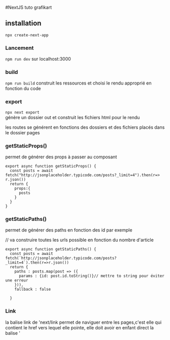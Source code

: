 #NextJS tuto grafikart
## installation
`npx create-next-app`

### Lancement 
`npm run dev` sur localhost:3000

### build
`npm run build`
construit les ressources et choisi le rendu approprié en fonction du code

### export 
`npx next export`  
 génère un dossier out et construit les fichiers html pour le rendu 

les routes se générent en fonctions des dossiers et des fichiers placés dans le dossier pages 

### getStaticProps()

permet de générer des props à passer au composant <br/>
```
export async function getStaticProps() {
  const posts = await fetch("http://jsonplaceholder.typicode.com/posts?_limit=4").then(r=> r.json())
  return {
    props:{
      posts
    }
  }
}
```

### getStaticPaths()

permet de générer des paths en fonction des id par exemple <br/>

// va construire toutes les urls possible en fonction du nombre d'article <br/>
```
export async function getStaticPaths() {
  const posts = await fetch(`http://jsonplaceholder.typicode.com/posts?_limit=4`).then(r=>r.json())
  return {
    paths : posts.map(post => ({
      params : {id: post.id.toString()}// mettre to string pour éviter une erreur 
    })),
    fallback : false

  }
```
### Link 
la balise link de 'next/link permet de naviguer entre les pages,c'est elle qui contient le href vers lequel elle pointe,  elle doit avoir en enfant direct la balise <a> '




